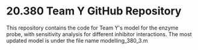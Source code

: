 # 20.380 Team Y GitHub Repository 

This repository contains the code for Team Y's model for the enzyme probe, with sensitivity analysis for different inhibitor interactions.
The most updated model is under the file name modelling_380_3.m
